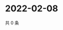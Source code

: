 # 2022-02-08

共 0 条

<!-- BEGIN WEIBO -->
<!-- 最后更新时间 Tue Feb 08 2022 08:52:22 GMT+0800 (China Standard Time) -->

<!-- END WEIBO -->
